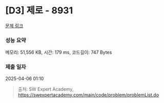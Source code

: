 # [D3] 제로 - 8931 

[문제 링크](https://swexpertacademy.com/main/code/problem/problemDetail.do?contestProbId=AW5jBWLq7jwDFATQ) 

### 성능 요약

메모리: 51,556 KB, 시간: 179 ms, 코드길이: 747 Bytes

### 제출 일자

2025-04-06 01:10



> 출처: SW Expert Academy, https://swexpertacademy.com/main/code/problem/problemList.do